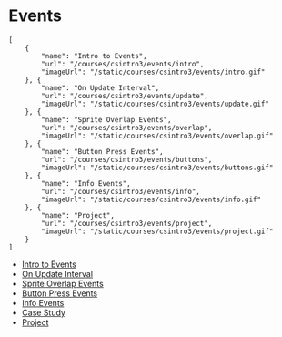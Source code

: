 # Events

```codecard
[
    {
        "name": "Intro to Events",
        "url": "/courses/csintro3/events/intro",
        "imageUrl": "/static/courses/csintro3/events/intro.gif"
    }, {
        "name": "On Update Interval",
        "url": "/courses/csintro3/events/update",
        "imageUrl": "/static/courses/csintro3/events/update.gif"
    }, {
        "name": "Sprite Overlap Events",
        "url": "/courses/csintro3/events/overlap",
        "imageUrl": "/static/courses/csintro3/events/overlap.gif"
    }, {
        "name": "Button Press Events",
        "url": "/courses/csintro3/events/buttons",
        "imageUrl": "/static/courses/csintro3/events/buttons.gif"
    }, {
        "name": "Info Events",
        "url": "/courses/csintro3/events/info",
        "imageUrl": "/static/courses/csintro3/events/info.gif"
    }, {
        "name": "Project",
        "url": "/courses/csintro3/events/project",
        "imageUrl": "/static/courses/csintro3/events/project.gif"
    }
]
```

* [Intro to Events](/courses/csintro3/events/intro)
* [On Update Interval](/courses/csintro3/events/update)
* [Sprite Overlap Events](/courses/csintro3/events/overlap)
* [Button Press Events](/courses/csintro3/events/buttons)
* [Info Events](/courses/csintro3/events/info)
* [Case Study](/courses/csintro3/events/case-study)
* [Project](/courses/csintro3/events/project)